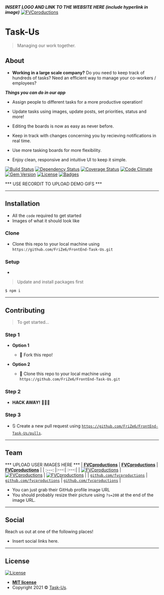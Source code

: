 ***INSERT LOGO AND LINK TO THE WEBSITE HERE (include hyperlink in image)***
<a href="http://fvcproductions.com"><img src="https://avatars1.githubusercontent.com/u/4284691?v=3&s=200" title="FVCproductions" alt="FVCproductions"></a>

# Task-Us

> Managing our work together.

## About
- **Working in a large scale company?**
 Do you need to keep track of hundreds of tasks?
 Need an efficient way to manage your co-workers / employees?

***Things you can do in our app***

- Assign people to different tasks for a more productive operation!

- Update tasks using images, update posts, set priorities, status and more!

- Editing the boards is now as easy as never before.

- Keep in track with changes concerning you by recieving notifications in real time.

- Use more tasking boards for more flexibility.

- Enjoy clean, responsive and intuitive UI to keep it simple.

[![Build Status](https://travis-ci.org/doge/wow.svg)](https://travis-ci.org/doge/wow)
[![Dependency Status](http://img.shields.io/gemnasium/doge/wow.svg)](https://gemnasium.com/doge/wow)
[![Coverage Status](http://img.shields.io/coveralls/doge/wow.svg)](https://coveralls.io/r/doge/wow)
[![Code Climate](http://img.shields.io/codeclimate/github/doge/wow.svg)](https://codeclimate.com/github/doge/wow)
[![Gem Version](http://img.shields.io/gem/v/suchgem.svg)](https://rubygems.org/gems/suchgem)
[![License](http://img.shields.io/:license-mit-blue.svg)](http://doge.mit-license.org)
[![Badges](http://img.shields.io/:badges-7/7-ff6799.svg)](https://github.com/badges/badgerbadgerbadger)


*** USE RECORDIT TO UPLOAD DEMO GIFS ***

---

## Installation

- All the `code` required to get started
- Images of what it should look like

### Clone

- Clone this repo to your local machine using `https://github.com/FriZe6/FrontEnd-Task-Us.git`

### Setup

- 

> Update and install packages first
```
$ npm i
```

---

## Contributing

> To get started...

### Step 1

- **Option 1**
    - 🍴 Fork this repo!

- **Option 2**
    - 👯 Clone this repo to your local machine using `https://github.com/FriZe6/FrontEnd-Task-Us.git`

### Step 2

- **HACK AWAY!** 🔨🔨🔨

### Step 3

- 🔃 Create a new pull request using <a href="https://github.com/FriZe6/FrontEnd-Task-Us/pulls/" target="_blank">`https://github.com/FriZe6/FrontEnd-Task-Us/pulls`</a>.

---

## Team
*** UPLOAD USER IMAGES HERE ***
| <a href="http://fvcproductions.com" target="_blank">**FVCproductions**</a> | <a href="http://fvcproductions.com" target="_blank">**FVCproductions**</a> | <a href="http://fvcproductions.com" target="_blank">**FVCproductions**</a> |
| :---: |:---:| :---:|
| [![FVCproductions](https://avatars1.githubusercontent.com/u/4284691?v=3&s=200)](http://fvcproductions.com)    | [![FVCproductions](https://avatars1.githubusercontent.com/u/4284691?v=3&s=200)](http://fvcproductions.com) | [![FVCproductions](https://avatars1.githubusercontent.com/u/4284691?v=3&s=200)](http://fvcproductions.com)  |
| <a href="http://github.com/fvcproductions" target="_blank">`github.com/fvcproductions`</a> | <a href="http://github.com/fvcproductions" target="_blank">`github.com/fvcproductions`</a> | <a href="http://github.com/fvcproductions" target="_blank">`github.com/fvcproductions`</a> |

- You can just grab their GitHub profile image URL
- You should probably resize their picture using `?s=200` at the end of the image URL.

---

## Social

Reach us out at one of the following places!

- Insert social links here.

---

## License

[![License](http://img.shields.io/:license-mit-blue.svg?style=flat-square)](http://badges.mit-license.org)

- **[MIT license](http://opensource.org/licenses/mit-license.php)**
- Copyright 2021 © <a href="http://task-us.herokuapp.com" target="_blank">Task-Us</a>.
